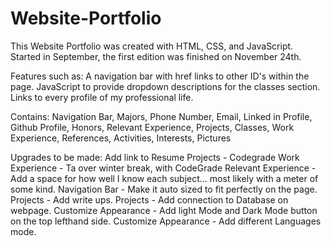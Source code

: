 # Website-Portfolio

This Website Portfolio was created with HTML, CSS, and JavaScript.
Started in September, the first edition was finished on November 24th. 

Features such as:
A navigation bar with href links to other ID's within the page. 
JavaScript to provide dropdown descriptions for the classes section. 
Links to every profile of my professional life.

Contains:
Navigation Bar,
Majors,
Phone Number,
Email,
Linked in Profile,
Github Profile,
Honors,
Relevant Experience,
Projects,
Classes,
Work Experience,
References,
Activities,
Interests,
Pictures

Upgrades to be made:
Add link to Resume
Projects - Codegrade
Work Experience - Ta over winter break, with CodeGrade
Relevant Experience - Add a space for how well I know each subject... most likely with a meter of some kind.
Navigation Bar - Make it auto sized to fit perfectly on the page. 
Projects - Add write ups.
Projects - Add connection to Database on webpage.
Customize Appearance - Add light Mode and Dark Mode button on the top lefthand side.
Customize Appearance - Add different Languages mode.

